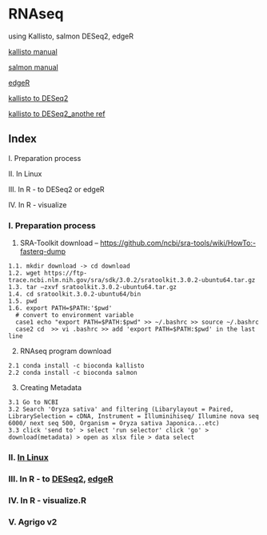 # RNAseq
using Kallisto, salmon DESeq2, edgeR

[kallisto manual](https://pachterlab.github.io/kallisto/manual)

[salmon manual](https://combine-lab.github.io/salmon/getting_started/)

[edgeR](https://www.youtube.com/watch?v=hQqIBlO_j3o)

[kallisto to DESeq2](https://rpubs.com/sarah_tanja/1028886)

[kallisto to DESeq2_anothe ref](https://introtogenomics.readthedocs.io/en/latest/2021.11.11.DeseqTutorial.html)
## Index
Ⅰ. Preparation process

Ⅱ. In Linux
 
Ⅲ. In R - to DESeq2 or edgeR

Ⅳ. In R - visualize

### Ⅰ. Preparation process
  1. SRA-Toolkit download – https://github.com/ncbi/sra-tools/wiki/HowTo:-fasterq-dump 

    1.1. mkdir download -> cd download
    1.2. wget https://ftp-trace.ncbi.nlm.nih.gov/sra/sdk/3.0.2/sratoolkit.3.0.2-ubuntu64.tar.gz
    1.3. tar –zxvf sratoolkit.3.0.2-ubuntu64.tar.gz	
    1.4. cd sratoolkit.3.0.2-ubuntu64/bin 
    1.5. pwd 
    1.6. export PATH=$PATH:'$pwd'
      # convert to environment variable
      case1 echo "export PATH=$PATH:$pwd" >> ~/.bashrc >> source ~/.bashrc
      case2 cd  >> vi .bashrc >> add 'export PATH=$PATH:$pwd' in the last line

  2. RNAseq program download
  
    2.1 conda install -c bioconda kallisto
    2.2 conda install -c bioconda salmon

  3. Creating Metadata
  
    3.1 Go to NCBI
    3.2 Search 'Oryza sativa' and filtering (Libarylayout = Paired, LibrarySelection = cDNA, Instrument = Illuminihiseq/ Illumine nova seq 6000/ next seq 500, Organism = Oryza sativa Japonica...etc)
    3.3 click 'send to' > select 'run selector' click 'go' > download(metadata) > open as xlsx file > data select

### Ⅱ. [In Linux](https://github.com/HaNjIhEoN1/RNAseq/blob/main/2.%20In%20Linux.sh)

### Ⅲ. In R - to [DESeq2](https://github.com/HaNjIhEoN1/RNAseq/blob/main/3.%20In%20R%20to%20DESeq2.R), [edgeR](https://github.com/HaNjIhEoN1/RNAseq/blob/main/3.%20In%20R%20to%20edgeR.R)

### Ⅳ. In R - visualize.R

### Ⅴ. Agrigo v2
